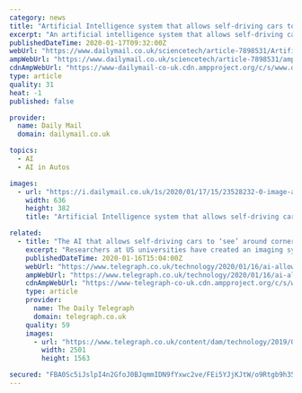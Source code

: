 ```yaml
---
category: news
title: "Artificial Intelligence system that allows self-driving cars to 'see' around corners in real time could help prevent accidents"
excerpt: "An artificial intelligence system that allows self-driving cars to 'see' around corners in real time could help prevent accidents, according to its developers. Researchers from Stanford ..."
publishedDateTime: 2020-01-17T09:32:00Z
webUrl: "https://www.dailymail.co.uk/sciencetech/article-7898531/Artificial-Intelligence-created-allows-self-driving-cars-corners.html"
ampWebUrl: "https://www.dailymail.co.uk/sciencetech/article-7898531/amp/Artificial-Intelligence-created-allows-self-driving-cars-corners.html"
cdnAmpWebUrl: "https://www-dailymail-co-uk.cdn.ampproject.org/c/s/www.dailymail.co.uk/sciencetech/article-7898531/amp/Artificial-Intelligence-created-allows-self-driving-cars-corners.html"
type: article
quality: 31
heat: -1
published: false

provider:
  name: Daily Mail
  domain: dailymail.co.uk

topics:
  - AI
  - AI in Autos

images:
  - url: "https://i.dailymail.co.uk/1s/2020/01/17/15/23528232-0-image-a-10_1579275858378.jpg"
    width: 636
    height: 382
    title: "Artificial Intelligence system that allows self-driving cars to 'see' around corners in real time could help prevent accidents"

related:
  - title: "The AI that allows self-driving cars to ‘see’ around corners"
    excerpt: "Researchers at US universities have created an imaging system powered by artificial intelligence that could help self-driving cars \"see\" around corners in minute detail to identify hazards."
    publishedDateTime: 2020-01-16T15:04:00Z
    webUrl: "https://www.telegraph.co.uk/technology/2020/01/16/ai-allows-self-driving-cars-see-around-corners/"
    ampWebUrl: "https://www.telegraph.co.uk/technology/2020/01/16/ai-allows-self-driving-cars-see-around-corners/amp/"
    cdnAmpWebUrl: "https://www-telegraph-co-uk.cdn.ampproject.org/c/s/www.telegraph.co.uk/technology/2020/01/16/ai-allows-self-driving-cars-see-around-corners/amp/"
    type: article
    provider:
      name: The Daily Telegraph
      domain: telegraph.co.uk
    quality: 59
    images:
      - url: "https://www.telegraph.co.uk/content/dam/technology/2019/08/23/TELEMMGLPICT000206524925_trans%2B%2BKU-op6n8Xxa2ymKjnWOvoZ3L9sb6nC3JvvgkmFaL7wc.jpeg"
        width: 2501
        height: 1563

secured: "FBA0Sc5iJslpI4n2GfoJ0BJqmmIDN9fYxwc2ve/FEi5YJjKJtW/o9Rtgb9h35CaNTWGlVAbD5Kw5wRvDGDOCVi68cqQXPZMtidS6995gu8r93AAcNp6CiHvyZR1S+eVdtW5oJ00wkjQiibs7w+7tQjEmWopSDAQdQgDwk7NbrfbsaHDVLe66cLP6TsXSmQCGrFK/g415UzOdIuQBCn2TSeHG4ZeY7BhHi309w2mxTb0Jk+NW1TO6oCfAOo6Kds/rXObRzlgXoqijqYZDAGjyy2TEJvimfHTMsu52iXde3fYlBOcPq8wkQTkGHH4BF9RJ;e1usGuNg/SHMgfa2c9agMg=="
---
```



